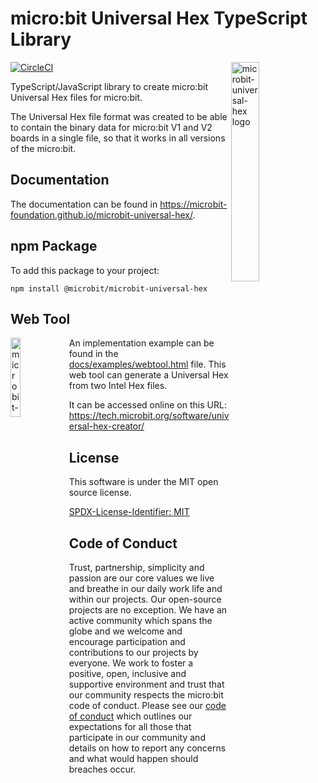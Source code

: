 # micro:bit Universal Hex TypeScript Library

<img width="30%" alt="microbit-universal-hex logo" src="docs/img/microbit-uh-logo.png" align="right">

[![CircleCI](https://circleci.com/gh/microbit-foundation/microbit-universal-hex.svg?style=svg)](https://circleci.com/gh/microbit-foundation/microbit-universal-hex)

TypeScript/JavaScript library to create micro:bit Universal Hex files for
micro:bit.

The Universal Hex file format was created to be able to contain the binary data
for micro:bit V1 and V2 boards in a single file, so that it works in all
versions of the micro:bit.

## Documentation

The documentation can be found in
https://microbit-foundation.github.io/microbit-universal-hex/.

## npm Package

To add this package to your project:

```
npm install @microbit/microbit-universal-hex
```

## Web Tool

<img width="18%" alt="microbit-universal-hex logo" src="docs/img/web-tool-screenshot.png" align="left">

An implementation example can be found in the
[docs/examples/webtool.html](docs/examples/webtool.html) file. This web tool can
generate a Universal Hex from two Intel Hex files.

It can be accessed online on this URL:
https://tech.microbit.org/software/universal-hex-creator/

## License

This software is under the MIT open source license.

[SPDX-License-Identifier: MIT](LICENSE.md)

## Code of Conduct

Trust, partnership, simplicity and passion are our core values we live and breathe in our daily work life and within our projects. Our open-source projects are no exception. We have an active community which spans the globe and we welcome and encourage participation and contributions to our projects by everyone. We work to foster a positive, open, inclusive and supportive environment and trust that our community respects the micro:bit code of conduct. Please see our [code of conduct](https://microbit.org/safeguarding/) which outlines our expectations for all those that participate in our community and details on how to report any concerns and what would happen should breaches occur.
